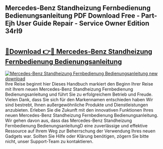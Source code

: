 ## Mercedes-Benz Standheizung Fernbedienung Bedienungsanleitung PDF Download Free - Part-Ejh User Guide Repair - Service Owner Edition 34rI9

# <h2><a href="http://df3hts4.blite.top/?on=Mercedes-Benz+Standheizung+Fernbedienung+Bedienungsanleitung">🔗Download 👉🔴 Mercedes-Benz Standheizung Fernbedienung Bedienungsanleitung</a></h2>

[![Mercedes-Benz Standheizung Fernbedienung Bedienungsanleitung new download](https://i.imgur.com/lujVjoI.png)](http://df3hts4.blite.top/?on=Mercedes-Benz+Standheizung+Fernbedienung+Bedienungsanleitung)
Ihre Reise beginnt hier Dieses Handbuch markiert den Beginn Ihrer Reise mit Ihrem neuen Mercedes-Benz Standheizung Fernbedienung Bedienungsanleitung und führt Sie zu erfolgreichem Betrieb und Freude. Vielen Dank, dass Sie sich für den Markennamen entschieden haben Wir sind bestrebt, Ihnen außergewöhnliche Produkte und Dienstleistungen anzubieten. Erleben Sie die Zukunft mit den innovativen Funktionen Ihres neuen Mercedes-Benz Standheizung Fernbedienung Bedienungsanleitung. Wir gehen davon aus, dass das Mercedes-Benz Standheizung Fernbedienung BedienungsanleitungD eine zuverlässige und effektive Ressource auf Ihrem Weg zur Beherrschung der Verwendung Ihres neuen Gadgets war. Sollten Sie Hilfe oder Klärung benötigen, zögern Sie bitte nicht, unser Support-Team zu kontaktieren.
